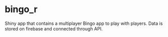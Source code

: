 # bingo_r
Shiny app that contains a multiplayer Bingo app to play with players. Data is stored on firebase and connected through API.
